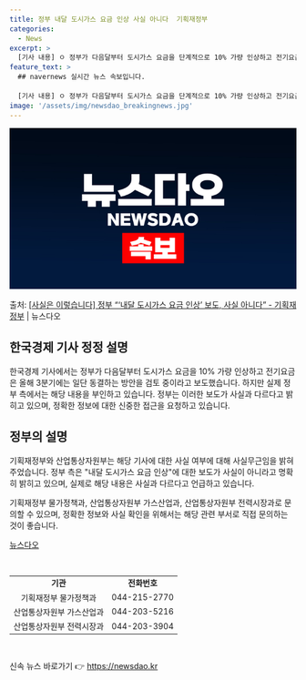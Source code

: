 ```yaml
---
title: 정부 내달 도시가스 요금 인상 사실 아니다  기획재정부
categories:
  - News
excerpt: >
  [기사 내용] ㅇ 정부가 다음달부터 도시가스 요금을 단계적으로 10% 가량 인상하고 전기요금은 올해 3분기에…
feature_text: >
  ## navernews 실시간 뉴스 속보입니다.

  [기사 내용] ㅇ 정부가 다음달부터 도시가스 요금을 단계적으로 10% 가량 인상하고 전기요금은 올해 3분기에…
image: '/assets/img/newsdao_breakingnews.jpg'
---
```


![뉴스다오 속보](/assets/img/newsdao_breakingnews.jpg)

<p>출처: <a href="https://newsdao.kr/3645" rel="dofollow">[사실은 이렇습니다] 정부 “‘내달 도시가스 요금 인상’ 보도, 사실 아니다” - 기획재정부</a> | 뉴스다오</p>

<h2 data-ke-size="size26">한국경제 기사 정정 설명</h2>
<p data-ke-size="size16">한국경제 기사에서는 정부가 다음달부터 도시가스 요금을 10% 가량 인상하고 전기요금은 올해 3분기에는 일단 동결하는 방안을 검토 중이라고 보도했습니다. 하지만 실제 정부 측에서는 해당 내용을 부인하고 있습니다. 정부는 이러한 보도가 사실과 다르다고 밝히고 있으며, 정확한 정보에 대한 신중한 접근을 요청하고 있습니다.</p>

<h2 data-ke-size="size26">정부의 설명</h2>
<p data-ke-size="size16">기획재정부와 산업통상자원부는 해당 기사에 대한 사실 여부에 대해 사실무근임을 밝혀주었습니다. 정부 측은 "내달 도시가스 요금 인상"에 대한 보도가 사실이 아니라고 명확히 밝히고 있으며, 실제로 해당 내용은 사실과 다르다고 언급하고 있습니다.</p>
<p data-ke-size="size16">기획재정부 물가정책과, 산업통상자원부 가스산업과, 산업통상자원부 전력시장과로 문의할 수 있으며, 정확한 정보와 사실 확인을 위해서는 해당 관련 부서로 직접 문의하는 것이 좋습니다.</p>
<p data-ke-size="size16"><a href="https://newsdao.kr/3645">뉴스다오</a></p>
<p data-ke-size="size16">&nbsp;</p>
<table>
<tbody>
<tr>
<td style="text-align: center; height: 17px;"><b>기관</b></td>
<td style="text-align: center; height: 17px;"><b>전화번호</b></td>
</tr>
<tr>
<td style="text-align: center; height: 17px;">기획재정부 물가정책과</td>
<td style="text-align: center; height: 17px;">044-215-2770</td>
</tr>
<tr>
<td style="text-align: center; height: 17px;">산업통상자원부 가스산업과</td>
<td style="text-align: center; height: 17px;">044-203-5216</td>
</tr>
<tr>
<td style="text-align: center; height: 17px;">산업통상자원부 전력시장과</td>
<td style="text-align: center; height: 17px;">044-203-3904</td>
</tr>
</tbody>
</table>
<p data-ke-size="size16">&nbsp;</p> 

신속 뉴스 바로가기 👉 <a href="https://newsdao.kr" rel="dofollow">https://newsdao.kr</a>


